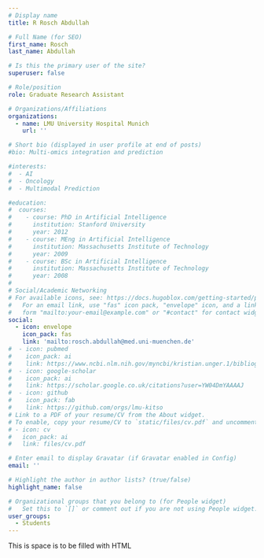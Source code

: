 ```yaml
---
# Display name
title: R Rosch Abdullah

# Full Name (for SEO)
first_name: Rosch
last_name: Abdullah

# Is this the primary user of the site?
superuser: false

# Role/position
role: Graduate Research Assistant

# Organizations/Affiliations
organizations:
  - name: LMU University Hospital Munich
    url: ''

# Short bio (displayed in user profile at end of posts)
#bio: Multi-omics integration and prediction

#interests:
#  - AI
#  - Oncology
#  - Multimodal Prediction

#education:
#  courses:
#    - course: PhD in Artificial Intelligence
#      institution: Stanford University
#      year: 2012
#    - course: MEng in Artificial Intelligence
#      institution: Massachusetts Institute of Technology
#      year: 2009
#    - course: BSc in Artificial Intelligence
#      institution: Massachusetts Institute of Technology
#      year: 2008
#
# Social/Academic Networking
# For available icons, see: https://docs.hugoblox.com/getting-started/page-builder/#icons
#   For an email link, use "fas" icon pack, "envelope" icon, and a link in the
#   form "mailto:your-email@example.com" or "#contact" for contact widget.
social:
  - icon: envelope
    icon_pack: fas
    link: 'mailto:rosch.abdullah@med.uni-muenchen.de'
#  - icon: pubmed
#    icon_pack: ai
#    link: https://www.ncbi.nlm.nih.gov/myncbi/kristian.unger.1/bibliography/public/
#  - icon: google-scholar
#    icon_pack: ai
#    link: https://scholar.google.co.uk/citations?user=YW04DmYAAAAJ
#  - icon: github
#    icon_pack: fab
#    link: https://github.com/orgs/lmu-kitso
# Link to a PDF of your resume/CV from the About widget.
# To enable, copy your resume/CV to `static/files/cv.pdf` and uncomment the lines below.
# - icon: cv
#   icon_pack: ai
#   link: files/cv.pdf

# Enter email to display Gravatar (if Gravatar enabled in Config)
email: ''

# Highlight the author in author lists? (true/false)
highlight_name: false

# Organizational groups that you belong to (for People widget)
#   Set this to `[]` or comment out if you are not using People widget.
user_groups:
  - Students
---
```

<p>This is space is to be filled with HTML</p>
